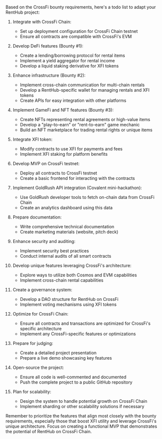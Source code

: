 Based on the CrossFi bounty requirements, here's a todo list to adapt your RentHub project:

1. Integrate with CrossFi Chain:
   - Set up deployment configuration for CrossFi Chain testnet
   - Ensure all contracts are compatible with CrossFi's EVM

2. Develop DeFi features (Bounty #1):
   - Create a lending/borrowing protocol for rental items
   - Implement a yield aggregator for rental income
   - Develop a liquid staking derivative for XFI tokens

3. Enhance infrastructure (Bounty #2):
   - Implement cross-chain communication for multi-chain rentals
   - Develop a RentHub-specific wallet for managing rentals and XFI tokens
   - Create APIs for easy integration with other platforms

4. Implement GameFi and NFT features (Bounty #3):
   - Create NFTs representing rental agreements or high-value items
   - Develop a "play-to-earn" or "rent-to-earn" game mechanic
   - Build an NFT marketplace for trading rental rights or unique items

5. Integrate XFI token:
   - Modify contracts to use XFI for payments and fees
   - Implement XFI staking for platform benefits

6. Develop MVP on CrossFi testnet:
   - Deploy all contracts to CrossFi testnet
   - Create a basic frontend for interacting with the contracts

7. Implement GoldRush API integration (Covalent mini-hackathon):
   - Use GoldRush developer tools to fetch on-chain data from CrossFi Chain
   - Create an analytics dashboard using this data

8. Prepare documentation:
   - Write comprehensive technical documentation
   - Create marketing materials (website, pitch deck)

9. Enhance security and auditing:
   - Implement security best practices
   - Conduct internal audits of all smart contracts

10. Develop unique features leveraging CrossFi's architecture:
    - Explore ways to utilize both Cosmos and EVM capabilities
    - Implement cross-chain rental capabilities

11. Create a governance system:
    - Develop a DAO structure for RentHub on CrossFi
    - Implement voting mechanisms using XFI tokens

12. Optimize for CrossFi Chain:
    - Ensure all contracts and transactions are optimized for CrossFi's specific architecture
    - Implement any CrossFi-specific features or optimizations

13. Prepare for judging:
    - Create a detailed project presentation
    - Prepare a live demo showcasing key features

14. Open-source the project:
    - Ensure all code is well-commented and documented
    - Push the complete project to a public GitHub repository

15. Plan for scalability:
    - Design the system to handle potential growth on CrossFi Chain
    - Implement sharding or other scalability solutions if necessary

Remember to prioritize the features that align most closely with the bounty requirements, especially those that boost XFI utility and leverage CrossFi's unique architecture. Focus on creating a functional MVP that demonstrates the potential of RentHub on CrossFi Chain.